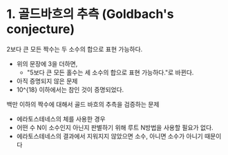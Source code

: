 # 1. 골드바흐의 추측 (Goldbach's conjecture)

2보다 큰 모든 짝수는 두 소수의 합으로 표현 가능하다.

- 위의 문장에 3을 더하면,
  - "5보다 큰 모든 홀수는 세 소수의 합으로 표현 가능하다."로 바뀐다.
- 아직 증명되지 않은 문제
- 10^{18} 이하에서는 참인 것이 증명되었다.

백만 이하의 짝수에 대해서 골드 바흐의 추측을 검증하는 문제

- 에라토스테네스의 체를 사용한 경우
- 어떤 수 N이 소수인지 아닌지 판별하기 위해 루트 N방법을 사용할 필요가 없다.
- 에라토스테네스의 결과에서 지워지지 않았으면 소수, 아니면 소수가 아니기 때문이다
